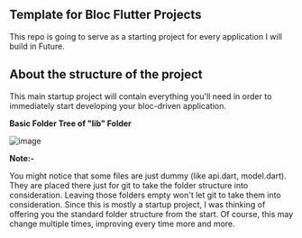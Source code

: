 <b><h2> Template for Bloc Flutter Projects </h2> </b>

This repo is going to serve as a starting project for every application I will build in Future.

<b><h2>  About the structure of the project </h2></b> 

This main startup project will contain everything you'll need in order to immediately start developing your bloc-driven application. 

<b> Basic Folder Tree of "lib" Folder </b>

![image](https://user-images.githubusercontent.com/56160262/118669873-bbd32b00-b813-11eb-84c3-6541881a743f.png)

<b> Note:- </b>

You might notice that some files are just dummy (like api.dart, model.dart). 
They are placed there just for git to take the folder structure into consideration. 
Leaving those folders empty won't let git to take them into consideration. Since this is mostly a startup project, I was thinking of offering you the standard folder structure from the start. Of course, this may change multiple times, improving every time more and more.

